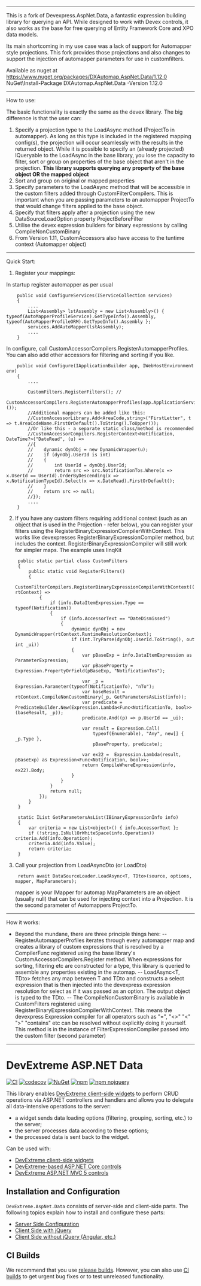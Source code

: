 **********************************************************************************************************************************************

This is a fork of Devexpress.AspNet.Data, a fantastic expression building library for querying an API. While designed to work with Devex controls, it also works as the base for free querying of Entity Framework Core and XPO data models.

Its main shortcoming in my use case was a lack of support for Automapper style projections. This fork provides those projections and also changes to support the injection of automapper parameters for use in customfilters.

Available as nuget at https://www.nuget.org/packages/DXAutomap.AspNet.Data/1.12.0
NuGet\Install-Package DXAutomap.AspNet.Data -Version 1.12.0

**********************************************************************************************************************************************

How to use:

The basic functionality is exactly the same as the devex library. The big difference is that the user can:
1. Specify a projection type to the LoadAsync method (ProjectTo in automapper). As long as this type is included in the registered mapping config(s), the projection will occur seamlessly with the results in the returned object. While it is possible to specify an (already projected) IQueryable to the LoadAsync in the base library, you lose the capacity to filter, sort or group on properties of the base object that aren't in the projection. **This library supports querying any property of the base object OR the mapped object**
2. Sort and group on original or mapped properties
3. Specify parameters to the LoadAsync method that will be accessible in the custom filters added through CustomFilterCompilers. This is important when you are passing parameters to an automapper ProjectTo that would change filters applied to the base object.
4. Specify that filters apply after a projection using the new DataSourceLoadOption property ProjectBeforeFilter
5. Utilise the devex expression builders for binary expressions by calling CompileNonCustomBinary
6. From Version 1.11, CustomAccessors also have access to the tuntime context (Automapper object)


**********************************************************************************************************************************************

Quick Start:
1. Register your mappings:

In startup register automapper as per usual
    
        public void ConfigureServices(IServiceCollection services)
        {
            ....
            List<Assembly> lstAssembly = new List<Assembly>() { typeof(AutoMapperProfileService).GetTypeInfo().Assembly, typeof(AutoMapperProfileORM).GetTypeInfo().Assembly };
            services.AddAutoMapper(lstAssembly);
            ....
        }

In configure, call CustomAccessorCompilers.RegisterAutomapperProfiles. You can also add other accessors for filtering and sorting if you like.

        public void Configure(IApplicationBuilder app, IWebHostEnvironment env)
        {
            ....

            CustomFilters.RegisterFilters(); //
            CustomAccessorCompilers.RegisterAutomapperProfiles(app.ApplicationServices.GetService<IMapper>());
            //Additional mappers can be added like this:
            //CustomAccessorLibrary.Add<AreaCode,string>("FirstLetter", t => t.AreaCodeName.FirstOrDefault().ToString().ToUpper());
            //Or like this - a separate static class/method is recommended
            //CustomAccessorCompilers.RegisterContext<Notification, DateTime?>("DateRead", (u) =>
            //{
            //    dynamic dynObj = new DynamicWrapper(u);
            //    if (dynObj.UserId is int)
            //    {
            //        int UserId = dynObj.UserId;
            //        return src => src.NotificationTos.Where(x => x.UserId == UserId).OrderByDescending(x => x.NotificationTypeId).Select(x => x.DateRead).FirstOrDefault();
            //    }
            //    return src => null;
            //});
            ....
        }

2. If you have any custom filters requiring additional context (such as an object that is used in the Projection - refer below), you can register your filters using the RegisterBinaryExpressionCompilerWithContext. This works like devexpresses RegisterBinaryExpressionCompiler method, but includes the context. RegisterBinaryExpressionCompiler will still work for simpler maps. The example uses linqKit



		public static partial class CustomFilters
		{
			public static void RegisterFilters()
			{
				CustomFilterCompilers.RegisterBinaryExpressionCompilerWithContext((info, rtContext) =>
				{
					if (info.DataItemExpression.Type == typeof(Notification))
					{
						if (info.AccessorText == "DateDismissed")
						{
							dynamic dynObj = new DynamicWrapper(rtContext.RuntimeResolutionContext);
							if (int.TryParse(dynObj.UserId.ToString(), out int _ui))
							{
								var pBaseExp = info.DataItemExpression as ParameterExpression;
								var pBaseProperty = Expression.PropertyOrField(pBaseExp, "NotificationTos");

								var _p = Expression.Parameter(typeof(NotificationTo), "nTo");
								var baseResult = rtContext.CompileNonCustomBinary(_p, GetParametersAsList(info));
								var predicate = PredicateBuilder.New(Expression.Lambda<Func<NotificationTo, bool>>(baseResult, _p));
								predicate.And((p) => p.UserId == _ui);

								var result = Expression.Call(
									typeof(Enumerable), "Any", new[] { _p.Type },
									pBaseProperty, predicate);

								var ex22 =  Expression.Lambda(result, pBaseExp) as Expression<Func<Notification, bool>>;
								return CompileWhereExpression(info, ex22).Body;
							}
						}
					}
					return null;
				});
			}
		}

        static IList GetParametersAsList(IBinaryExpressionInfo info)
        {
            var criteria = new List<object>() { info.AccessorText };
            if (!string.IsNullOrWhiteSpace(info.Operation)) criteria.Add(info.Operation);
            criteria.Add(info.Value);
            return criteria;
        }

3. Call your projection from LoadAsyncDto (or LoadDto)

        return await DataSourceLoader.LoadAsync<T, TDto>(source, options, mapper, MapParameters);
    
    mapper is your IMapper for automap
    MapParameters are an object (usually null) that can be used for injecting context into a Projection. It is the second parameter of Automappers ProjectTo.



**********************************************************************************************************************************************

How it works:
- Beyond the mundane, there are three principle things here:
-- RegisterAutomapperProfiles iterates through every automapper map and creates a library of custom expressions that is resolved by a CompilerFunc registered using the base library's CustomAccessorCompilers.Register method. When expressions for sorting, filtering etc are constructed for a type, this library is queried to assemble any properties existing in the automap.
-- LoadAsync<T, TDto> fetches any map between T and TDto and constructs a select expression that is then injected into the devexpress expression resolution for select as if it was passed as an option. The output object is typed to the TDto.
-- The CompileNonCustomBinary is available in CustomFilters registered using RegisterBinaryExpressionCompilerWithContext. This means the devexpress Expression compiler for all operators such as "=", "<>" "<" ">" "contains" etc can be resolved without explicitly doing it yourself. This method is in the instance of FilterExpressionCompiler passed into the custom filter (second parameter)

**********************************************************************************************************************************************




# DevExtreme ASP.NET Data

[![CI](https://github.com/DevExpress/DevExtreme.AspNet.Data/actions/workflows/ci.yml/badge.svg?branch=master&event=push)](https://github.com/DevExpress/DevExtreme.AspNet.Data/actions/workflows/ci.yml)
[![codecov](https://codecov.io/gh/DevExpress/DevExtreme.AspNet.Data/branch/master/graph/badge.svg)](https://codecov.io/gh/DevExpress/DevExtreme.AspNet.Data)
[![NuGet](https://img.shields.io/nuget/v/DevExtreme.AspNet.Data.svg?maxAge=43200)](https://www.nuget.org/packages/DevExtreme.AspNet.Data)
[![npm](https://img.shields.io/npm/v/devextreme-aspnet-data.svg?maxAge=43200)](https://www.npmjs.com/package/devextreme-aspnet-data)
[![npm nojquery](https://img.shields.io/npm/v/devextreme-aspnet-data-nojquery.svg?maxAge=43200&label=npm+nojquery)](https://www.npmjs.com/package/devextreme-aspnet-data-nojquery)

This library enables [DevExtreme client-side widgets](https://js.devexpress.com) to perform CRUD operations via ASP.NET controllers and handlers and allows you to delegate all data-intensive operations to the server:

* a widget sends data loading options (filtering, grouping, sorting, etc.) to the server;
* the server processes data according to these options;
* the processed data is sent back to the widget.

Can be used with:

* [DevExtreme client-side widgets](https://js.devexpress.com)
* [DevExtreme-based ASP.NET Core controls](https://docs.devexpress.com/AspNetCore/400263)
* [DevExtreme ASP.NET MVC 5 controls](https://docs.devexpress.com/DevExtremeAspNetMvc/400943/)

## Installation and Configuration

`DevExtreme.AspNet.Data` consists of server-side and client-side parts. The following topics explain how to install and configure these parts:

- [Server Side Configuration](docs/server-side-configuration.md)
- [Client Side with jQuery](docs/client-side-with-jquery.md)
- [Client Side without jQuery (Angular, etc.)](docs/client-side-without-jquery.md)

## CI Builds

We recommend that you use [release builds](https://github.com/DevExpress/DevExtreme.AspNet.Data/releases). However, you can also use [CI builds](docs/using-ci-builds.md) to get urgent bug fixes or to test unreleased functionality.
